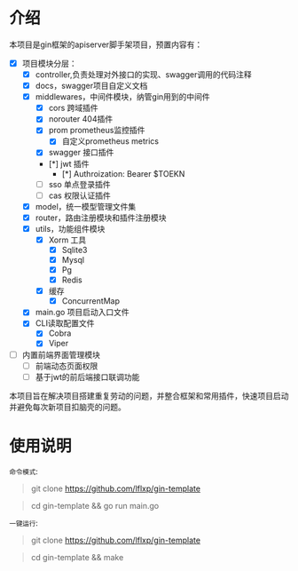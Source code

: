 # 介绍

本项目是gin框架的apiserver脚手架项目，预置内容有：

* [x] 项目模块分层：
    * [x] controller,负责处理对外接口的实现、swagger调用的代码注释
    * [x] docs，swagger项目自定义文档
    * [x] middlewares，中间件模块，纳管gin用到的中间件
        * [x] cors 跨域插件
        * [x] norouter 404插件
        * [x] prom prometheus监控插件
            * [x] 自定义prometheus metrics
        * [x] swagger 接口插件
        * [*] jwt 插件
            * [*] Authroization: Bearer $TOEKN
        * [ ] sso 单点登录插件
        * [ ] cas 权限认证插件
    * [x] model，统一模型管理文件集
    * [x] router，路由注册模块和插件注册模块
    * [x] utils，功能组件模块
        * [x] Xorm 工具
            * [x] Sqlite3
            * [x] Mysql 
            * [x] Pg
            * [x] Redis
        * [x] 缓存
            * [x] ConcurrentMap
    * [x] main.go 项目启动入口文件
    * [x] CLI读取配置文件
      * [x] Cobra
      * [x] Viper
* [ ] 内置前端界面管理模块
    * [ ] 前端动态页面权限
    * [ ] 基于jwt的前后端接口联调功能

本项目旨在解决项目搭建重复劳动的问题，并整合框架和常用插件，快速项目启动并避免每次新项目扣脑壳的问题。

# 使用说明

`命令模式`: 

> git clone https://github.com/lflxp/gin-template

> cd gin-template && go run main.go

`一键运行`:

> git clone https://github.com/lflxp/gin-template

> cd gin-template && make
